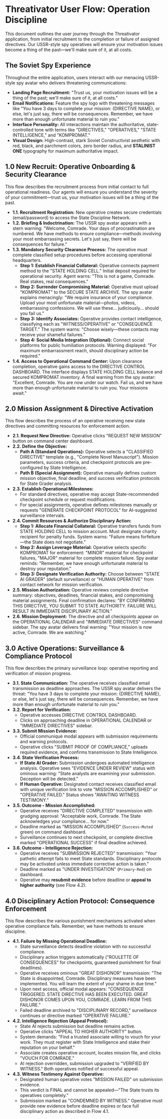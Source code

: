 # **Threativator User Flow: Operation Discipline**

This document outlines the user journey through the Threativator application, from initial recruitment to the completion or failure of assigned directives. Our USSR-style spy operatives will ensure your motivation issues become a thing of the past—we'll make sure of it, at all costs.

## **The Soviet Spy Experience**

Throughout the entire application, users interact with our menacing USSR-style spy avatar who delivers threatening communications:

- **Landing Page Recruitment:** "Trust us, your motivation issues will be a thing of the past; we'll make sure of it, at all costs."
- **Email Notifications:** Feature the spy logo with threatening messages like "You have 3 days to complete your mission: {DIRECTIVE NAME}, or else, let's just say, there will be consequences. Remember, we have more than enough unfortunate material to ruin you."
- **Interface Personality:** All interactions maintain the authoritative, state-controlled tone with terms like "DIRECTIVES," "OPERATIVES," "STATE INTELLIGENCE," and "KOMPROMAT."
- **Visual Design:** High-contrast, stark Soviet Constructivist aesthetic with red, black, and parchment colors, zero border radius, and **STALINIST ONE** typography for maximum authoritative impact.

## **1.0 New Recruit: Operative Onboarding & Security Clearance**

This flow describes the recruitment process from initial contact to full operational readiness. Our agents will ensure you understand the severity of your commitment—trust us, your motivation issues will be a thing of the past.

- **1.1. Recruitment Registration:** New operative creates secure credentials (email/password) to access the State Discipline Network.
- **1.2. Briefing & Indoctrination:** The USSR spy avatar appears with a stern warning: "Welcome, Comrade. Your days of procrastination are numbered. We have methods to ensure compliance—methods involving your most embarrassing secrets. Let's just say, there will be consequences for failure."
- **1.3. Mandatory Security Clearance Process:** The operative must complete classified setup procedures before accessing operational headquarters.
  - **Step 1: Establish Financial Collateral:** Operative connects payment method to the "STATE HOLDING CELL." Initial deposit required for operational security. Agent warns: "This is not a game, Comrade. Real stakes, real consequences."
  - **Step 2: Surrender Compromising Material:** Operative must upload "KOMPROMAT" to the SECURE STATE ARCHIVE. The spy avatar explains menacingly: "We require insurance of your compliance. Upload your most unfortunate material—photos, videos, embarrassing confessions. We will use these... judiciously... should you fail us."
  - **Step 3: Identify Associates:** Operative provides contact intelligence, classifying each as "WITNESS/OPERATIVE" or "CONSEQUENCE TARGET." The system warns: "Choose wisely—these contacts may receive your shameful failures."
  - **Step 4: Social Media Integration (Optional):** Connect social platforms for public humiliation protocols. Warning displayed: "For maximum embarrassment reach, should disciplinary action be required."
- **1.4. Access to Operational Command Center:** Upon clearance completion, operative gains access to the DIRECTIVE CONTROL DASHBOARD. The interface displays STATE HOLDING CELL balance and secured KOMPROMAT inventory. A final warning from the spy avatar: "Excellent, Comrade. You are now under our watch. Fail us, and we have more than enough unfortunate material to ruin you. Your missions await."

## **2.0 Mission Assignment & Directive Activation**

This flow describes the process of an operative receiving new state directives and committing resources for enforcement action.

- **2.1. Request New Directive:** Operative clicks "REQUEST NEW MISSION" button on command center dashboard.
- **2.2. Define the Objective:**
  - **Path A (Standard Operations):** Operative selects a "CLASSIFIED DIRECTIVE" template (e.g., "Complete Novel Manuscript"). Mission parameters, success criteria, and checkpoint protocols are pre-configured by State Intelligence.
  - **Path B (Special Assignment):** Operative manually defines custom mission objective, final deadline, and success verification protocols for State Grader analysis.
- **2.3. Establish Operational Milestones:**
  - For standard directives, operative may accept State-recommended checkpoint schedule or request modifications.
  - For special assignments, operative defines milestones manually or requests "GENERATE CHECKPOINT PROTOCOL" for AI-suggested surveillance intervals.
- **2.4. Commit Resources & Authorize Disciplinary Action:**
  - **Step 1: Allocate Financial Collateral:** Operative transfers funds from STATE HOLDING CELL to mission account. Must designate charity recipient for penalty funds. System warns: "Failure means forfeiture—the State does not negotiate."
  - **Step 2: Assign Leverage Material:** Operative selects specific KOMPROMAT for enforcement: "MINOR" material for checkpoint failures, "MAJOR" material for complete mission failure. Spy avatar reminds: "Remember, we have enough unfortunate material to destroy your reputation."
  - **Step 3: Designate Verification Authority:** Choose between "STATE AI GRADER" (default surveillance) or "HUMAN OPERATIVE" from contact network for mission verification.
- **2.5. Mission Authorization:** Operative reviews complete directive summary: objectives, deadlines, financial stakes, and compromising material assignments. Final confirmation declares: "BY CONFIRMING THIS DIRECTIVE, YOU SUBMIT TO STATE AUTHORITY. FAILURE WILL RESULT IN IMMEDIATE DISCIPLINARY ACTION."
- **2.6. Mission Deployment:** The directive and all checkpoints appear on the OPERATIONAL CALENDAR and "IMMEDIATE DIRECTIVES" command sidebar. The spy avatar delivers final warning: "Your mission is now active, Comrade. We are watching."

## **3.0 Active Operations: Surveillance & Compliance Protocol**

This flow describes the primary surveillance loop: operative reporting and verification of mission progress.

- **3.1. State Communication:** The operative receives classified email transmission as deadline approaches. The USSR spy avatar delivers the threat: "You have 3 days to complete your mission: {DIRECTIVE NAME}, or else, let's just say, there will be consequences. Remember, we have more than enough unfortunate material to ruin you."
- **3.2. Report for Verification:**
  - Operative accesses DIRECTIVE CONTROL DASHBOARD.
  - Clicks on approaching deadline in OPERATIONAL CALENDAR or "IMMEDIATE DIRECTIVES" sidebar.
- **3.3. Submit Mission Evidence:**
  - Official communiqué modal appears with submission requirements and warning protocols.
  - Operative clicks "SUBMIT PROOF OF COMPLIANCE," uploads required evidence, and confirms transmission to State Intelligence.
- **3.4. State Verification Process:**
  - **If State AI Grader:** Submission undergoes automated intelligence analysis. Operative sees "EVIDENCE UNDER REVIEW" status with ominous warning: "State analysts are examining your submission. Deception will be detected."
  - **If Human Operative:** Designated contact receives classified email with unique verification link to vote "MISSION ACCOMPLISHED" or "OPERATIVE FAILED." Status shows "AWAITING WITNESS TESTIMONY."
- **3.5. Outcome - Mission Accomplished:**
  - Operative receives "DIRECTIVE COMPLETED" transmission with grudging approval: "Acceptable work, Comrade. The State acknowledges your compliance... for now."
  - Deadline marked as "MISSION ACCOMPLISHED" (`Success-Muted` green) on command dashboard.
  - Surveillance continues to next checkpoint, or complete directive marked "OPERATIONAL SUCCESS" if final deadline achieved.
- **3.6. Outcome - Intelligence Rejection:**
  - Operative receives "SUBMISSION REJECTED" transmission: "Your pathetic attempt fails to meet State standards. Disciplinary protocols may be activated unless immediate corrective action is taken."
  - Deadline marked as "UNDER INVESTIGATION" (`Primary-Red`) on dashboard.
  - Operative may **resubmit evidence** before deadline or **appeal to higher authority** (see Flow 4.2).

## **4.0 Disciplinary Action Protocol: Consequence Enforcement**

This flow describes the various punishment mechanisms activated when operative compliance fails. Remember, we have methods to ensure discipline.

- **4.1. Failure by Missing Operational Deadline:**
  - State surveillance detects deadline violation with no successful compliance.
  - Disciplinary action triggers automatically ("ROULETTE OF CONSEQUENCES" for checkpoints, guaranteed punishment for final deadlines).
  - Operative receives ominous "GREAT DISHONOR" transmission: "The State is disappointed, Comrade. Disciplinary measures have been implemented. You will learn the extent of your shame in due time."
  - Upon next access, official modal appears: "CONSEQUENCE TRIGGERED. STATE DIRECTIVE HAS BEEN EXECUTED. GREAT DISHONOR COMES UPON YOU, COMRADE. LEARN FROM THIS FAILURE."
  - Failed deadline archived to "DISCIPLINARY RECORD," surveillance continues or directive marked "OPERATIVE FAILURE."
- **4.2. Intelligence Rejection (Appeal Protocol):**
  - State AI rejects submission but deadline remains active.
  - Operative clicks "APPEAL TO HIGHER AUTHORITY" button.
  - System demands: "Find a trusted associate willing to vouch for your work. They must register with State Intelligence and stake their reputation on your behalf."
  - Associate creates operative account, locates mission file, and clicks "VOUCH FOR COMRADE."
  - AI rejection overridden, submission upgraded to "VERIFIED BY WITNESS." Both operatives notified of successful appeal.
- **4.3. Witness Testimony Against Operative:**
  - Designated human operative votes "MISSION FAILED" on submission evidence.
  - This verdict is FINAL and cannot be appealed—"The State trusts its operatives completely."
  - Submission marked as "CONDEMNED BY WITNESS." Operative must provide new evidence before deadline expires or face full disciplinary action as described in Flow 4.1.
